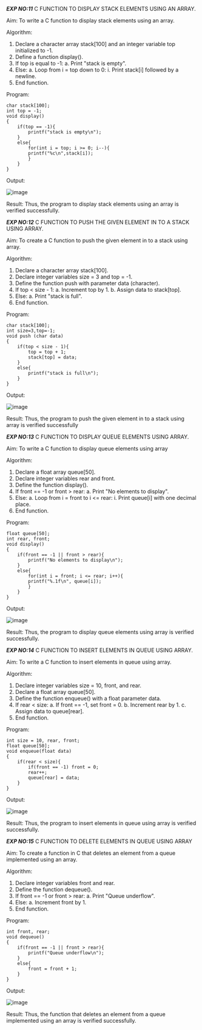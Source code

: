 ***EXP NO:11*** C FUNCTION TO DISPLAY STACK ELEMENTS USING AN ARRAY.

Aim:
To write a C function to display stack elements using an array.

Algorithm:
1. Declare a character array stack[100] and an integer variable top initialized to -1.
2. Define a function display().
3. If top is equal to -1:
    a. Print "stack is empty".
4. Else:
    a. Loop from i = top down to 0:
        i. Print stack[i] followed by a newline.
5. End function.

Program:
```
char stack[100];
int top = -1;
void display()
{
    if(top == -1){
        printf("stack is empty\n");
    }
    else{
        for(int i = top; i >= 0; i--){
        printf("%c\n",stack[i]);
        }
    }
}
```

Output:

![image](https://github.com/user-attachments/assets/dff9bc6c-a871-4fcb-8616-f2eb34473f54)


Result:
Thus, the program to display stack elements using an array is verified successfully.
 

***EXP NO:12*** C FUNCTION TO PUSH THE GIVEN ELEMENT IN TO A STACK USING ARRAY.

Aim:
To create a C function to push the given element in to a stack using array.

Algorithm:
1. Declare a character array stack[100].
2. Declare integer variables size = 3 and top = -1.
3. Define the function push with parameter data (character).
4. If top < size - 1:
    a. Increment top by 1.
    b. Assign data to stack[top].
5. Else:
    a. Print "stack is full".
6. End function.

 
Program:

```
char stack[100];
int size=3,top=-1;
void push (char data)
{
    if(top < size - 1){
        top = top + 1;
        stack[top] = data;
    }
    else{
        printf("stack is full\n");
    }
}
```

Output:

![image](https://github.com/user-attachments/assets/892e5d53-95cc-407c-8fb8-a7f8e4c1c0c9)


Result:
Thus, the program to push the given element in to a stack using array is verified successfully


 
***EXP NO:13*** C FUNCTION TO DISPLAY QUEUE ELEMENTS USING ARRAY.

Aim:
To write a C function to display queue elements using array

Algorithm:
1. Declare a float array queue[50].
2. Declare integer variables rear and front.
3. Define the function display().
4. If front == -1 or front > rear:
    a. Print "No elements to display".
5. Else:
    a. Loop from i = front to i <= rear:
        i. Print queue[i] with one decimal place.
6. End function.

 
Program:

```
float queue[50];
int rear, front;
void display()
{
    if(front == -1 || front > rear){
        printf("No elements to display\n");
    }
    else{
        for(int i = front; i <= rear; i++){
        printf("%.1f\n", queue[i]);
        }
    }
}
```

Output:

![image](https://github.com/user-attachments/assets/43e93b91-a74a-464a-a01b-bf1da58e563a)


Result:
Thus, the program to display queue elements using array is verified successfully.


 
***EXP NO:14*** C FUNCTION TO INSERT ELEMENTS IN QUEUE USING ARRAY.

Aim:
To write a C function to insert elements in queue using array.

Algorithm:
1. Declare integer variables size = 10, front, and rear.
2. Declare a float array queue[50].
3. Define the function enqueue() with a float parameter data.
4. If rear < size:
    a. If front == -1, set front = 0.
    b. Increment rear by 1.
    c. Assign data to queue[rear].
5. End function.

Program:

```
int size = 10, rear, front;
float queue[50];
void enqueue(float data)
{
    if(rear < size){
        if(front == -1) front = 0;
        rear++;
        queue[rear] = data;
    }
}
```

Output:

![image](https://github.com/user-attachments/assets/63f3d9b3-c420-4fe4-80a1-3a72c6c2f464)


Result:
Thus, the program to insert elements in queue using array is verified successfully.



 
***EXP NO:15*** C FUNCTION TO DELETE ELEMENTS IN QUEUE USING ARRAY

Aim:
To create a function in C that deletes an element from a queue implemented using an array.

Algorithm:
1. Declare integer variables front and rear.
2. Define the function dequeue().
3. If front == -1 or front > rear:
    a. Print "Queue underflow".
4. Else:
    a. Increment front by 1.
5. End function.


Program:

```
int front, rear;
void dequeue()
{
    if(front == -1 || front > rear){
        printf("Queue underflow\n");
    }
    else{
        front = front + 1;
    }
}
```

Output:

![image](https://github.com/user-attachments/assets/40071c99-282e-4a4d-8337-f585f8f29161)


Result:
Thus, the function that deletes an element from a queue implemented using an array is verified successfully.
